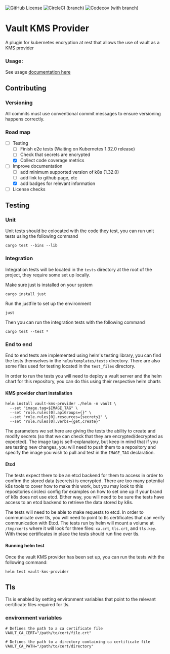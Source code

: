 ![GitHub License](https://img.shields.io/github/license/Ruddickmg/vault-kms-provider)
![CircleCI (branch)](https://img.shields.io/circleci/build/github/Ruddickmg/vault-kms-provider/main)
![Codecov (with branch)](https://img.shields.io/codecov/c/github/Ruddickmg/vault-kms-provider/main)

# Vault KMS Provider

A plugin for kubernetes encryption at rest that allows the use of vault as a KMS provider

### Usage:

See usage [documentation here](https://vault-kms-provider.io/)

## Contributing

### Versioning

All commits must use conventional commit messages to ensure versioning happens correctly. 

### Road map
- [ ] Testing
  - [ ] Finish e2e tests (Waiting on Kubernetes 1.32.0 release)
  - [ ] Check that secrets are encrypted
  - [x] Collect code coverage metrics
- [ ] Improve documentation
  - [ ] add minimum supported version of k8s (1.32.0)
  - [ ] add link to github page, etc
  - [x] add badges for relevant information
- [ ] License checks

## Testing

### Unit
Unit tests should be colocated with the code they test, you can run unit tests using the following command
```shell
cargo test --bins --lib
```

### Integration
Integration tests will be located in the `tests` directory at the root of the project, they require some set up locally.

Make sure just is installed on your system
```shell
cargo install just
```

Run the justfile to set up the environment
```shell
just
```

Then you can run the integration tests with the following command
```shell
cargo test --test *
```

### End to end
End to end tests are implemented using helm's testing library, you can find the tests themselves in the `helm/templates/tests` directory. There are also some files used for testing located in the `test_files` directory.

In order to run the tests you will need to deploy a vault server and the helm chart for this repository, you can do this using their respective helm charts

#### KMS provider chart installation
```shell
helm install vault-kms-provider ./helm -n vault \
  --set "image.tag=$IMAGE_TAG" \
  --set "role.rules[0].apiGroups={}" \
  --set "role.rules[0].resources={secrets}" \
  --set "role.rules[0].verbs={get,create}"
```
The parameters we set here are giving the tests the ability to create and modify secrets (so that we can check that they are encrypted/decrypted as expected). The image tag is self-explanatory, but keep in mind that if you are testing new changes, you will need to push them to a repository and specify the image you wish to pull and test in the `IMAGE_TAG` declaration.

#### Etcd
The tests expect there to be an etcd backend for them to access in order to confirm the stored data (secrets) is encrypted. There are too many potential k8s tools to cover how to make this work, but you may look to this repositories circleci config for examples on how to set one up if your brand of k8s does not use etcd. Either way, you will need to be sure the tests have access to an etcd backend to retrieve the data stored by k8s.

The tests will need to be able to make requests to etcd. In order to communicate over tls, you will need to point to tls certificates that can verify communication with Etcd. The tests run by helm will mount a volume at `/tmp/certs` where it will look for three files:
`ca.crt`, `tls.crt`, and `tls.key`. With these certificates in place the tests should run fine over tls.

#### Running helm test

Once the vault KMS provider has been set up, you can run the tests with the following command:
```shell
helm test vault-kms-provider
```

## Tls

Tls is enabled by setting environment variables that point to the relevant certificate files required for tls.

###  environment variables

```shell
# Defines the path to a ca certificate file
VAULT_CA_CERT="/path/to/cert/file.crt"

# Defines the path to a directory containing ca certificate file
VAULT_CA_PATH="/path/to/cert/directory"
```